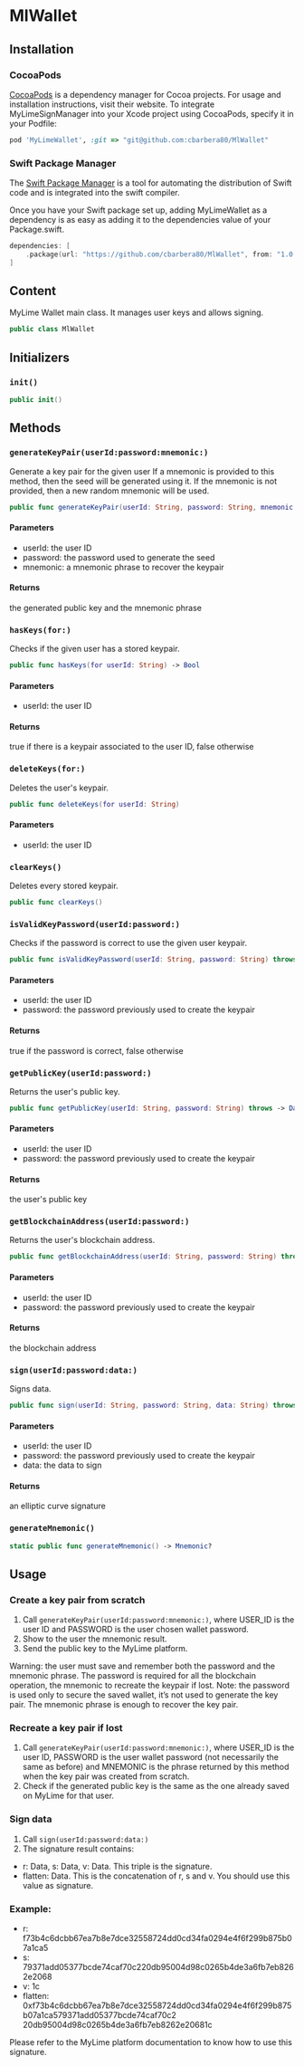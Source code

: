 # MlWallet

<a name="installation"/>

## Installation

### CocoaPods

[CocoaPods](https://cocoapods.org/) is a dependency manager for Cocoa projects. For usage and installation instructions, visit their website. To integrate MyLimeSignManager into your Xcode project using CocoaPods, specify it in your Podfile:

```ruby
pod 'MyLimeWallet', :git => "git@github.com:cbarbera80/MlWallet"
```

### Swift Package Manager

The [Swift Package Manager](https://swift.org/package-manager/) is a tool for automating the distribution of Swift code and is integrated into the swift compiler. 

Once you have your Swift package set up, adding MyLimeWallet as a dependency is as easy as adding it to the dependencies value of your Package.swift.

```swift
dependencies: [
    .package(url: "https://github.com/cbarbera80/MlWallet", from: "1.0.0")
]
```

## Content

MyLime Wallet main class. It manages user keys and allows signing.

``` swift
public class MlWallet 
```

## Initializers

### `init()`

``` swift
public init() 
```

## Methods

### `generateKeyPair(userId:password:mnemonic:)`

Generate a key pair for the given user
If a mnemonic is provided to this method, then the seed will be generated using it.
If the mnemonic is not provided, then a new random mnemonic will be used.

``` swift
public func generateKeyPair(userId: String, password: String, mnemonic: Mnemonic? = generateMnemonic()) throws -> (Data, Mnemonic) 
```

#### Parameters

  - userId: the user ID
  - password: the password used to generate the seed
  - mnemonic: a mnemonic phrase to recover the keypair

#### Returns

the generated public key and the mnemonic phrase

### `hasKeys(for:)`

Checks if the given user has a stored keypair.

``` swift
public func hasKeys(for userId: String) -> Bool 
```

#### Parameters

  - userId: the user ID

#### Returns

true if there is a keypair associated to the user ID, false otherwise

### `deleteKeys(for:)`

Deletes the user's keypair.

``` swift
public func deleteKeys(for userId: String) 
```

#### Parameters

  - userId: the user ID

### `clearKeys()`

Deletes every stored keypair.

``` swift
public func clearKeys() 
```

### `isValidKeyPassword(userId:password:)`

Checks if the password is correct to use the given user keypair.

``` swift
public func isValidKeyPassword(userId: String, password: String) throws -> Bool 
```

#### Parameters

  - userId: the user ID
  - password: the password previously used to create the keypair

#### Returns

true if the password is correct, false otherwise

### `getPublicKey(userId:password:)`

Returns the user's public key.

``` swift
public func getPublicKey(userId: String, password: String) throws -> Data 
```

#### Parameters

  - userId: the user ID
  - password: the password previously used to create the keypair

#### Returns

the user's public key

### `getBlockchainAddress(userId:password:)`

Returns the user's blockchain address.

``` swift
public func getBlockchainAddress(userId: String, password: String) throws -> String? 
```

#### Parameters

  - userId: the user ID
  - password: the password previously used to create the keypair

#### Returns

the blockchain address

### `sign(userId:password:data:)`

Signs data.

``` swift
public func sign(userId: String, password: String, data: String) throws -> MlEcSignature 
```

#### Parameters

  - userId: the user ID
  - password: the password previously used to create the keypair
  - data: the data to sign

#### Returns

an elliptic curve signature

### `generateMnemonic()`

``` swift
static public func generateMnemonic() -> Mnemonic? 
```

## Usage

### Create a key pair from scratch

1. Call `generateKeyPair(userId:password:mnemonic:)`, where USER_ID is the user ID and PASSWORD 
is the user chosen wallet password.
2. Show to the user the mnemonic result.
3. Send the public key to the MyLime platform.

Warning: the user must save and remember both the password and the mnemonic phrase. The password is
required for all the blockchain operation, the mnemonic to recreate the keypair if lost.
Note: the password is used only to secure the saved wallet, it’s not used to generate the key pair. The 
mnemonic phrase is enough to recover the key pair.

### Recreate a key pair if lost

1. Call `generateKeyPair(userId:password:mnemonic:)`, where USER_ID is the user ID, 
PASSWORD is the user wallet password (not necessarily the same as before) and MNEMONIC is 
the phrase returned by this method when the key pair was created from scratch.
2. Check if the generated public key is the same as the one already saved on MyLime for that user.

### Sign data

1. Call `sign(userId:password:data:)`
2. The signature result contains:
- r: Data, s: Data, v: Data. This triple is the signature.
- flatten: Data. This is the concatenation of r, s and v. You should use this value as 
signature. 

### Example:

- r: f73b4c6dcbb67ea7b8e7dce32558724dd0cd34fa0294e4f6f299b875b07a1ca5
- s: 79371add05377bcde74caf70c220db95004d98c0265b4de3a6fb7eb8262e2068
- v: 1c
- flatten: 
0xf73b4c6dcbb67ea7b8e7dce32558724dd0cd34fa0294e4f6f299b875b07a1ca579371add05377bcde74caf70c2
20db95004d98c0265b4de3a6fb7eb8262e20681c

Please refer to the MyLime platform documentation to know how to use this signature.
